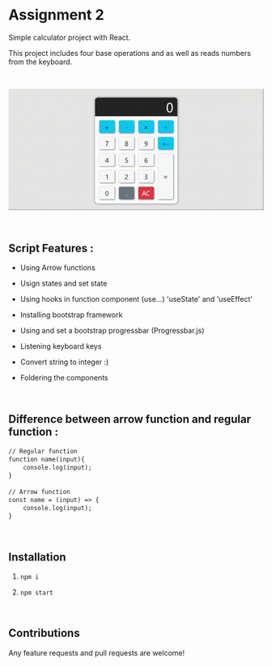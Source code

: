 # Assignment 2

Simple calculator project with React.

This project includes four base operations and as well as reads numbers from the keyboard.

<br>

<p align="center">
  <img src="./Screenrecord.gif">
</p>

<br>

## Script Features :

- Using Arrow functions

- Usign states and set state

- Using hooks in function component (use...) 'useState' and 'useEffect'

- Installing bootstrap framework

- Using and set a bootstrap progressbar (Progressbar.js)

- Listening keyboard keys

- Convert string to integer :)

- Foldering the components

<br>

## Difference between arrow function and regular function :

```
// Regular function
function name(input){
    console.log(input);
}

// Arrow function
const name = (input) => {
    console.log(input);
}
```

<br>


## Installation

1. `npm i`

2. `npm start`

<br>

## Contributions

Any feature requests and pull requests are welcome!



